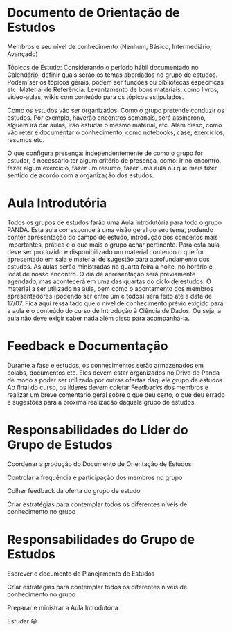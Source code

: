 
# Documento de Orientação de Estudos 
Membros e seu nível de conhecimento (Nenhum, Básico, Intermediário, Avançado) 


Tópicos de Estudo: Considerando o período hábil documentado no Calendário, definir quais serão os temas abordados no grupo de estudos. Podem ser os tópicos gerais, podem ser funções ou bibliotecas específicas etc.
Material de Referência: Levantamento de bons materiais, como livros, video-aulas, wikis com conteúdo para os tópicos estipulados.


Como os estudos vão ser organizados: Como o grupo pretende conduzir os estudos. Por exemplo, haverão encontros semanais, será assíncrono, alguém irá dar aulas, irão estudar o mesmo material, etc. Além disso, como vão reter e documentar o conhecimento, como notebooks, case, exercícios, resumos etc.


O que configura presença: independentemente de como o grupo for estudar, é necessário ter algum critério de presença, como: ir no encontro, fazer algum exercício, fazer um resumo, fazer uma aula ou que mais fizer sentido de acordo com a organização dos estudos.

# Aula Introdutória

Todos os grupos de estudos farão uma Aula Introdutória para todo o grupo PANDA. Esta aula corresponde à uma visão geral do seu tema, podendo conter apresentação do campo de estudo, introdução aos conceitos mais importantes, prática e o que mais o grupo achar pertinente. 
	Para esta aula, deve ser produzido e disponibilizado um material contendo o que for apresentado em sala e material de sugestão para aprofundamento dos estudos. As aulas serão ministradas na quarta feira a noite, no horário e local de nosso encontro. O dia de apresentação será previamente agendado, mas acontecerá em uma das quartas do ciclo de estudos.
O material a ser utilizado na aula, bem como o apontamento dos membros apresentadores (podendo ser entre um e todos) será feito até a data de 17/07.
Fica aqui ressaltado que o nível de conhecimento prévio exigido para a aula é o conteúdo do curso de Introdução à Ciência de Dados. Ou seja, a aula não deve exigir saber nada além disso para acompanhá-la. 

# Feedback e Documentação 
Durante a fase e estudos, os conhecimentos serão armazenados em colabs, documentos etc. Eles devem estar organizados no Drive do Panda de modo a poder ser utilizado por outras ofertas daquele grupo de estudos.
Ao final do curso, os líderes devem coletar Feedbacks dos membros e realizar um breve comentário geral sobre o que deu certo, o que deu errado e sugestões para a próxima realização daquele grupo de estudos.

# Responsabilidades do Líder do Grupo de Estudos 
Coordenar a produção do Documento de Orientação de Estudos

Controlar a frequência e participação dos membros no grupo

Colher feedback da oferta do grupo de estudo 

Criar estratégias para contemplar todos os diferentes níveis de conhecimento no grupo

# Responsabilidades do Grupo de Estudos 


Escrever o documento de Planejamento de Estudos

Criar estratégias para contemplar todos os diferentes níveis de conhecimento no grupo

Preparar e ministrar a Aula Introdutória 

Estudar 😀









